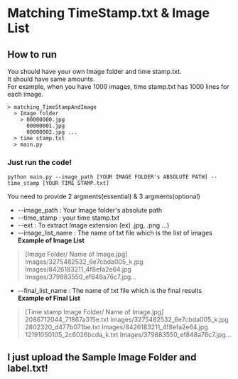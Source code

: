 # Matching TimeStamp.txt & Image List

## How to run
You should have your own Image folder and time stamp.txt.  
It should have same amounts.  
For example, when you have 1000 images, time stamp.txt has 1000 lines for each image.

```
> matching_TimeStampAndImage
  > Image folder
    > 00000000.jpg
      00000001.jpg 
      00000002.jpg ...
  > time stamp.txt
  > main.py
```

### Just run the code!
`python main.py --image_path [YOUR IMAGE FOLDER's ABSOLUTE PATH] --time_stamp [YOUR TIME STAMP.txt]`

You need to provide 2 argments(essential) & 3 argments(optional)
- --image_path : Your Image folder's absolute path
- --time_stamp : your time stamp.txt
- --ext : To extract Image extension (ex) .jpg, .png ...)
- --image_list_name : The name of txt file which is the list of images  
**Example of Image List**
> [Image Folder/ Name of Image.jpg]  
> Images/3275482532_6e7cbda005_k.jpg  
> Images/8426183211_4f8efa2e64.jpg  
> Images/379883550_ef848a76c7.jpg...
- --final_list_name : The name of txt file which is the final results  
**Example of Final List**  
> [Time stamp Image Folder/ Name of Image.jpg]  
> 2086712044_71867a315e.txt Images/3275482532_6e7cbda005_k.jpg  
> 2802320_d477b071be.txt Images/8426183211_4f8efa2e64.jpg  
> 12191050105_2c6026bcda_k.txt Images/379883550_ef848a76c7.jpg...

## I just upload the Sample Image Folder and label.txt!

